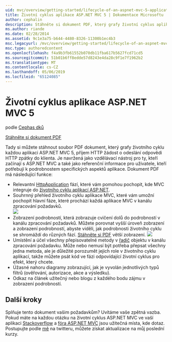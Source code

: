 ```yaml
---
uid: mvc/overview/getting-started/lifecycle-of-an-aspnet-mvc-5-application
title: Životní cyklus aplikace ASP.NET MVC 5 | Dokumentace Microsoftu
author: cephalin
description: Stáhněte si dokument PDF, který grafy životní cyklus aplikace ASP.NET MVC 5. Tento dokument životní cyklus poskytuje podrobný pohled MVC životního cyklu...
ms.author: riande
ms.date: 02/28/2014
ms.assetid: 9c1e3a75-b644-4480-8326-11300b1ec4b3
msc.legacyurl: /mvc/overview/getting-started/lifecycle-of-an-aspnet-mvc-5-application
msc.type: authoredcontent
ms.openlocfilehash: f4a9b3fb61552b070db11fba617b5627fcd71cd5
ms.sourcegitcommit: 51b01b6ff8edde57d8243e4da28c9f1e7f1962b2
ms.translationtype: MT
ms.contentlocale: cs-CZ
ms.lasthandoff: 05/06/2019
ms.locfileid: "65124085"
---
```

# <a name="lifecycle-of-an-aspnet-mvc-5-application"></a>Životní cyklus aplikace ASP.NET MVC 5

podle [Cephas dků](https://github.com/cephalin)

[Stáhněte si dokument PDF](lifecycle-of-an-aspnet-mvc-5-application/_static/lifecycle-of-an-aspnet-mvc-5-application1.pdf)

Tady si můžete stáhnout soubor PDF dokument, který grafy životního cyklu každou aplikaci ASP.NET MVC 5, příjem HTTP žádost o odeslání odpovědi HTTP zpátky do klienta. Je navržená jako vzdělávací nástroj pro ty, kteří začínají s ASP.NET MVC a také jako referenční informace pro uživatele, kteří potřebují k podrobnostem specifických aspektů aplikace. Dokument PDF má následující funkce:

- Relevantní [HttpApplication](https://msdn.microsoft.com/library/system.web.httpapplication.aspx) fází, které vám pomohou pochopit, kde MVC integruje do [životního cyklu aplikací ASP.NET](https://msdn.microsoft.com/library/bb470252.aspx).
- Souhrnný přehled životního cyklu aplikace MVC, které vám umožní pochopit hlavní fáze, které prochází každá aplikace MVC v kanálu zpracování požadavků.  
    ![](lifecycle-of-an-aspnet-mvc-5-application/_static/image1.jpg)
- Zobrazení podrobností, která zobrazuje cvičení dolů do podrobností v kanálu zpracování požadavků. Můžete porovnat vyšší úroveň zobrazení a zobrazení podrobností, abyste viděli, jak podrobnosti životního cyklu se shromáždí do různých fází. [Stáhněte si PDF](lifecycle-of-an-aspnet-mvc-5-application/_static/lifecycle-of-an-aspnet-mvc-5-application1.pdf) větší zobrazení.
    ![](lifecycle-of-an-aspnet-mvc-5-application/_static/image2.jpg)
- Umístění a účel všechny přepisovatelné metody v [řadič](https://msdn.microsoft.com/library/system.web.mvc.controller.aspx) objektu v kanálu zpracování požadavku. Může nebo nemusí být potřeba přepsat všechny jedna metoda, ale je důležité porozumět jejich role v životního cyklu aplikací, takže můžete psát kód ve fázi odpovídající životní cyklus pro efekt, který chcete.
- Úžasné nahoru diagramy zobrazující, jak je vyvolán jednotlivých typů filtrů (ověřování, autorizace, akce a výsledku).
- Odkaz na článek užitečný nebo blogu z každého bodu zájmu v zobrazení podrobností.

## <a name="next-steps"></a>Další kroky

Splňuje tento dokument vašim požadavkům? Uvítáme vaše zpětná vazba. Pokud máte na každou otázku na životní cyklus ASP.NET MVC ve vaší aplikaci [Stackoverflow](http://stackoverflow.com/help) a [fóra ASP.NET MVC](https://forums.asp.net/1146.aspx) jsou užitečná místa, kde dotaz. Postupujte podle [mě](https://twitter.com/Cephas_MSFT) na twitteru, můžete získat aktualizace na můj poslední kurzy.
